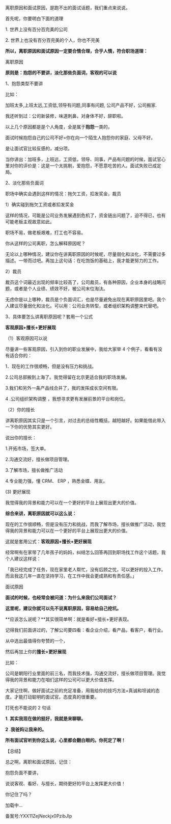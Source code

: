   

离职原因和面试原因，是跑不出的面试话题，我们重点来说说。

首先呢，你要明白下面的道理

1\. 世界上没有百分百完美的公司

2\. 世界上也没有百分百完美的个人，你也不完美

**所以，离职原因和面试原因一定要合情合理，合乎人情，符合职场道理：**

离职原因

**原则是：抱怨的不要讲，淡化那些负面词，客观的可以说**

1、抱怨类型不要讲

比如：

加班太多,上班太远,工资低,领导有问题,同事有问题, 公司产品不好，公司搬家.

我还听到过：公司新装修，味道刺鼻，对身体不好，辞职啦。

以上几个原因都是是个人角度，全是属于**抱怨**一类的，

面试时候抱怨自己的公司不好=你在向一个陌生人抱怨你的家庭、父母不好。

是让面试官比较反感的，减分项。

当你讲出：加班多，上班远，工资低，领导、同事，产品有问题的时候，面试官心里对你的评价是：这是一个太挑剔，爱抱怨，不愿意吃苦的人。面试失败已成定局。

2、淡化那些负面词

职场中确实会遇到这样的情况：拖欠工资，扣发奖金，裁员

1）确实碰到拖欠工资或者扣发奖金

这样的情况，可能是公司业务发展遇到危机了，资金链出问题了，迫不得已，也有可能老板主观故意如此。

职场不易，做老板艰难，打工也不容易。

你从这样的公司离职，怎么解释原因呢？

无论以上哪种情况，建议你在讲离职原因的时候呢，尽量弱化和淡化，不需要过多描述。一带而过吧。再加上这句话：在吃饱饭的基础上，我才能更努力的工作。

2）裁员

裁员这个词最近出现的频率比较高了，公司裁员，有各种原因，企业本身的战略问题，或者是个人业绩、绩效不好，被公司末位淘汰。

无虑你是以上哪种，裁员是个负面词汇，也是尽量避免出现在离职原因里吧。我个人建议尽量弱化和淡化。可以用：公司业务转型，或者组织架构调整来代替吧。

3、具体要怎么讲离职原因呢？套用一个公式

**客观原因+擅长+更好展现**

（1）客观原因可以说

尽量讲一些客观原因，引入到你的职业发展中，我给大家举 4 个例子，看看有没有适合你的：

1．现在的工作很顺畅，但是没有压力和挑战。

2.公司总部搬到上海了。我觉得留在北京更适合我的职场发展。

3.我们和另外一条产品线合并了，我的发挥成长空间有限。

4 .公司组织架构调整 ，我想寻求更有发展前景的平台和岗位。

（2）你的擅长

讲离职原因其实只是一个引言，对过去的总结性概括，越短越好。如果能借此带入一下你的优势其实更好。

说出你的擅长：

1.开拓市场，签大单。

2.沟通交流好，擅长做项目管理。

3.了解市场，擅长做推广活动

4.专业能力强，懂 CRM、 ERP ，熟悉金蝶、用友。

\(3\) 更好展现

我觉得我的背景和能力可以在一个更好的平台上展现出更大的价值。

**综合来讲，离职原因就可以这么说：**

现在的工作很顺畅，但是没有压力和挑战，而我了解市场，擅长做推广活动，我觉得我的背景和能力可以在一个更好的平台上展现出更大的价值。

这就是套用公式：**客观原因+擅长+更好展现**

经常啊有在家带了几年孩子的妈妈，纠结怎么回答再回到职场找工作这个话题，我个人建议这样说：

「我已经完成了任务，现在家里老人帮忙，没有后顾之忧，可以更好的投入工作。而且我这几年一直在坚持学习，在工作中我会更成熟和有责任感。」

面试原因

**面试的时候，也经常会被问道：为什么来我们公司面试？**

**这里呢，建议你就可以先不说离职原因，容易给自己挖坑。**

**应该怎么说呢？**其实很简单啊：就是看好+擅长+更好表现。

记得我们前面讲过的，了解公司要四看：看企业介绍，看产品，看客户，看行业。

从中选出最值得你夸赞的一个，

然后再加上你的**擅长+更好展现**

比如：

公司是朝阳行业里面的前三名，而我技术强，沟通交流好，擅长做项目管理。我觉得我的背景和能力在咱们这样的公司可以更大价值发挥。

大家记住啊，做好面试之前的充足准备，用我给你的技巧方法+真诚和坦诚的态度。才能打动聪明的面试官。态度真的很重要。

打死也不能说的 2 句话

**1**. **其实我现在做的挺好，我就是来聊聊。**

**2** .**我爸妈让我来的。**

**所有面试官听到你这么说，心里都会翻白眼的。你死定了啊！**

【总结】

总之啊，离职和面试原因，记住：

抱怨负面不要讲，

说说客观、看好、与擅长，期待更好的平台上发挥更大价值！

你记住了吗？

加载中...

  

备案号:YXX11ZejNeckjx0PzibJlp